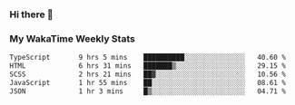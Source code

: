 ### Hi there 👋

<!--
**royschrauwen/royschrauwen** is a ✨ _special_ ✨ repository because its `README.md` (this file) appears on your GitHub profile.

Here are some ideas to get you started:

- 🔭 I’m currently working on ...
- 🌱 I’m currently learning ...
- 👯 I’m looking to collaborate on ...
- 🤔 I’m looking for help with ...
- 💬 Ask me about ...
- 📫 How to reach me: ...
- 😄 Pronouns: ...
- ⚡ Fun fact: ...
-->


### My WakaTime Weekly Stats
<!--START_SECTION:waka-->

```txt
TypeScript       9 hrs 5 mins    ██████████░░░░░░░░░░░░░░░   40.60 %
HTML             6 hrs 31 mins   ███████▒░░░░░░░░░░░░░░░░░   29.15 %
SCSS             2 hrs 21 mins   ██▓░░░░░░░░░░░░░░░░░░░░░░   10.56 %
JavaScript       1 hr 55 mins    ██░░░░░░░░░░░░░░░░░░░░░░░   08.61 %
JSON             1 hr 3 mins     █▒░░░░░░░░░░░░░░░░░░░░░░░   04.71 %
```

<!--END_SECTION:waka-->
